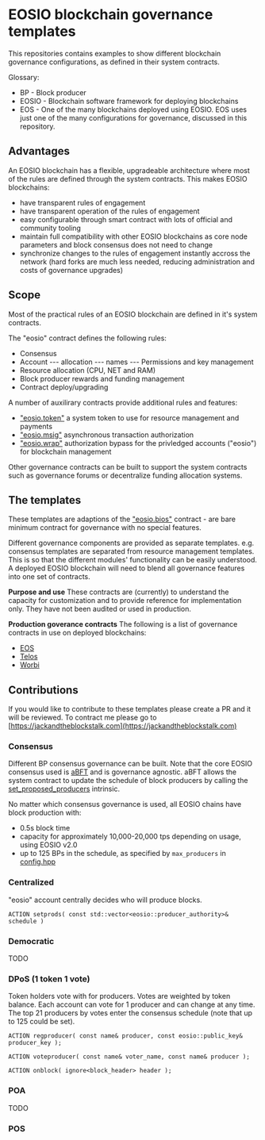 # EOSIO blockchain governance templates

This repositories contains examples to show different blockchain governance configurations, as defined in their system contracts.

Glossary:
- BP - Block producer
- EOSIO - Blockchain software framework for deploying blockchains
- EOS - One of the many blockchains deployed using EOSIO. EOS uses just one of the many configurations for governance, discussed in this repository.

## Advantages

An EOSIO blockchain has a flexible, upgradeable architecture where most of the rules are defined through the system contracts. This makes EOSIO blockchains:

- have transparent rules of engagement
- have transparent operation of the rules of engagement
- easy configurable through smart contract with lots of official and community tooling
- maintain full compatibility with other EOSIO blockchains as core node parameters and block consensus does not need to change
- synchronize changes to the rules of engagement instantly accross the network (hard forks are much less needed, reducing administration and costs of governance upgrades)

## Scope 

Most of the practical rules of an EOSIO blockchain are defined in it's system contracts.

The "eosio" contract defines the following rules:

- Consensus
- Account
--- allocation
--- names
--- Permissions and key management
- Resource allocation (CPU, NET and RAM)
- Block producer rewards and funding management
- Contract deploy/upgrading

A number of auxilirary contracts provide additional rules and features:

- ["eosio.token"](https://github.com/EOSIO/eosio.contracts/tree/master/contracts/eosio.token) a system token to use for resource management and payments
- ["eosio.msig"](https://github.com/EOSIO/eosio.contracts/tree/master/contracts/eosio.msig) asynchronous transaction authorization
- ["eosio.wrap"](https://github.com/EOSIO/eosio.contracts/tree/master/contracts/eosio.wrap) authorization bypass for the privledged accounts ("eosio") for blockchain management

Other governance contracts can be built to support the system contracts such as governance forums or decentralize funding allocation systems.

## The templates

These templates are adaptions of the ["eosio.bios"](https://github.com/EOSIO/eosio.contracts/tree/master/contracts/eosio.bios) contract - are bare minimum contract for governance with no special features.

Different governance components are provided as separate templates. e.g. consensus templates are separated from resource management templates. This is so that the different modules' functionality can be easily understood. A deployed EOSIO blockchain will need to blend all governance features into one set of contracts.

**Purpose and use**
These contracts are (currently) to understand the capacity for customization and to provide reference for implementation only. They have not been audited or used in production.

**Production goverance contracts**
The following is a list of governance contracts in use on deployed blockchains:
- [EOS](https://github.com/EOSIO/eosio.contracts/tree/master/contracts/eosio.system)
- [Telos](https://github.com/telosnetwork/telos.contracts/tree/master/contracts/eosio.system)
- [Worbi](https://github.com/worbli/worbli.contracts/tree/master/contracts/eosio.system)

## Contributions
If you would like to contribute to these templates please create a PR and it will be reviewed. To contract me please go to [https://jackandtheblockstalk.com](https://jackandtheblockstalk.com)

### Consensus

Different BP consensus governance can be built. Note that the core EOSIO consensus used is [aBFT](https://developers.eos.io/welcome/latest/protocol/consensus_protocol) and is governance agnostic. aBFT allows the system contract to update the schedule of block producers by calling the [set_proposed_producers](https://developers.eos.io/manuals/eosio.cdt/latest/group__privileged/#function-set_proposed_producers) intrinsic.

No matter which consensus governance is used, all EOSIO chains have block production with:

- 0.5s block time
- capacity for approximately 10,000-20,000 tps depending on usage, using EOSIO v2.0
- up to 125 BPs in the schedule, as specified by `max_producers` in [config.hpp](https://github.com/EOSIO/eos/blob/master/libraries/chain/include/eosio/chain/config.hpp#L106)

### Centralized
"eosio" account centrally decides who will produce blocks.

`ACTION setprods( const std::vector<eosio::producer_authority>& schedule )`

### Democratic
TODO

### DPoS (1 token 1 vote)
Token holders vote with for producers. Votes are weighted by token balance. Each account can vote for 1 producer and can change at any time. The top 21 producers by votes enter the consensus schedule (note that up to 125 could be set).

`ACTION regproducer( const name& producer, const eosio::public_key& producer_key );`

`ACTION voteproducer( const name& voter_name, const name& producer );`

`ACTION onblock( ignore<block_header> header );`

### POA
TODO

### POS

